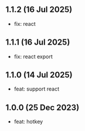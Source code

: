 ## 1.1.2 (16 Jul 2025)

* fix: react

## 1.1.1 (16 Jul 2025)

* fix: react export

## 1.1.0 (14 Jul 2025)

* feat: support react

## 1.0.0 (25 Dec 2023)

* feat: hotkey
